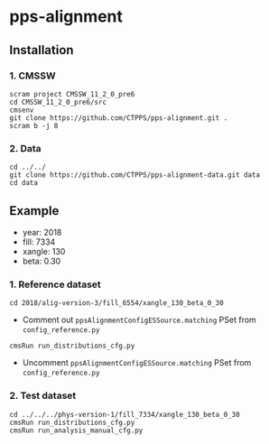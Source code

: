 # pps-alignment

## Installation
### 1. CMSSW
```
scram project CMSSW_11_2_0_pre6
cd CMSSW_11_2_0_pre6/src
cmsenv
git clone https://github.com/CTPPS/pps-alignment.git .
scram b -j 8
```
### 2. Data
```
cd ../../
git clone https://github.com/CTPPS/pps-alignment-data.git data
cd data
```
## Example
- year: 2018
- fill: 7334
- xangle: 130
- beta: 0.30
### 1. Reference dataset
```
cd 2018/alig-version-3/fill_6554/xangle_130_beta_0_30
```
- Comment out `ppsAlignmentConfigESSource.matching` PSet from `config_reference.py`
```
cmsRun run_distributions_cfg.py
```
- Uncomment `ppsAlignmentConfigESSource.matching` PSet from `config_reference.py`
### 2. Test dataset
```
cd ../../../phys-version-1/fill_7334/xangle_130_beta_0_30
cmsRun run_distributions_cfg.py
cmsRun run_analysis_manual_cfg.py
```